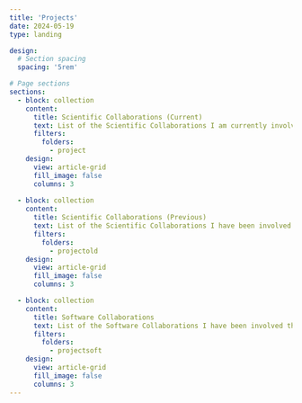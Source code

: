 ```yaml
---
title: 'Projects'
date: 2024-05-19
type: landing

design:
  # Section spacing
  spacing: '5rem'

# Page sections
sections:
  - block: collection
    content:
      title: Scientific Collaborations (Current)
      text: List of the Scientific Collaborations I am currently involved.
      filters:
        folders:
          - project
    design:
      view: article-grid
      fill_image: false
      columns: 3
      
  - block: collection
    content:
      title: Scientific Collaborations (Previous)
      text: List of the Scientific Collaborations I have been involved throughout my research career.
      filters:
        folders:
          - projectold
    design:
      view: article-grid
      fill_image: false
      columns: 3

  - block: collection
    content:
      title: Software Collaborations
      text: List of the Software Collaborations I have been involved throughout my research career.
      filters:
        folders:
          - projectsoft
    design:
      view: article-grid
      fill_image: false
      columns: 3
---
```

